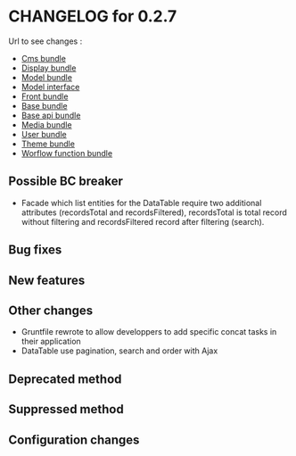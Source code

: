 # CHANGELOG for 0.2.7

Url to see changes : 

 - [Cms bundle](https://github.com/open-orchestra/open-orchestra-cms-bundle/compare/v0.2.7...v0.2.8)
 - [Display bundle](https://github.com/open-orchestra/open-orchestra-display-bundle/compare/v0.2.7...v0.2.8)
 - [Model bundle](https://github.com/open-orchestra/open-orchestra-model-bundle/compare/v0.2.7...v0.2.8)
 - [Model interface](https://github.com/open-orchestra/open-orchestra-model-interface/compare/v0.2.7...v0.2.8)
 - [Front bundle](https://github.com/open-orchestra/open-orchestra-front-bundle/compare/v0.2.7...v0.2.8)
 - [Base bundle](https://github.com/open-orchestra/open-orchestra-base-bundle/compare/v0.2.7...v0.2.8)
 - [Base api bundle](https://github.com/open-orchestra/open-orchestra-base-api-bundle/compare/v0.2.7...v0.2.8)
 - [Media bundle](https://github.com/open-orchestra/open-orchestra-media-bundle/compare/v0.2.7...v0.2.8)
 - [User bundle](https://github.com/open-orchestra/open-orchestra-user-bundle/compare/v0.2.7...v0.2.8)
 - [Theme bundle](https://github.com/open-orchestra/open-orchestra-theme-bundle/compare/v0.2.7...v0.2.8)
 - [Worflow function bundle](https://github.com/open-orchestra/open-orchestra-worflow-function-bundle/compare/v0.2.7...v0.2.8)

## Possible BC breaker
 - Facade which list entities for the DataTable require two additional attributes (recordsTotal and recordsFiltered), recordsTotal
 is total record without filtering and recordsFiltered record after filtering (search).

## Bug fixes

## New features

## Other changes
 - Gruntfile rewrote to allow developpers to add specific concat tasks in their application
 - DataTable use pagination, search and order with Ajax

## Deprecated method

## Suppressed method

## Configuration changes
